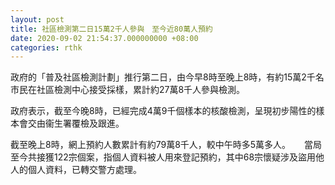 ```yaml
---
layout: post
title: 社區檢測第二日15萬2千人參與　至今近80萬人預約
date: 2020-09-02 21:54:37.000000000 +08:00
categories: rthk
---
```


政府的「普及社區檢測計劃」推行第二日，由今早8時至晚上8時，有約15萬2千名市民在社區檢測中心接受採樣，累計約27萬8千人參與檢測。

政府表示，截至今晚8時，已經完成4萬9千個樣本的核酸檢測，呈現初步陽性的樣本會交由衞生署覆檢及跟進。

截至晚上8時，網上預約人數累計有約79萬8千人，較中午時多5萬多人。
　
當局至今共接獲122宗個案，指個人資料被人用來登記預約，其中68宗懷疑涉及盜用他人的個人資料，已轉交警方處理。
